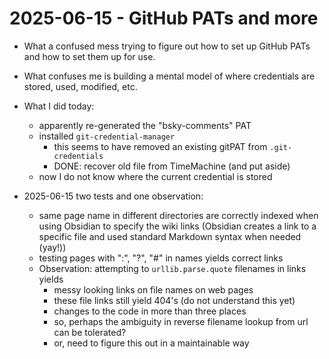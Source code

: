 # 2025-06-15 - GitHub PATs and more  

- What a confused mess trying to figure out how to set up GitHub PATs and how to set them up for use.
- What confuses me is building a mental model of where credentials are stored, used, modified, etc.

- What I did today:  
	- apparently re-generated the "bsky-comments" PAT
	- installed `git-credential-manager`
		- this seems to have removed an existing gitPAT from `.git-credentials`
		- DONE: recover old file from TimeMachine (and put aside)
	- now I do not know where the current credential is stored  

- 2025-06-15 two tests and one observation:
	- same page name in different directories are correctly indexed when using Obsidian to specify the wiki links (Obsidian creates a link to a specific file and used standard Markdown syntax when needed (yay!))  
	- testing pages with ":", "?", "#" in names yields correct links
	- Observation: attempting to `urllib.parse.quote` filenames in links yields
		- messy looking links on file names on web pages
		- these file links still yield 404's (do not understand this yet)
		- changes to the code in more than three places
		- so, perhaps the ambiguity in reverse filename lookup from url can be tolerated?
		- or, need to figure this out in a maintainable way  
